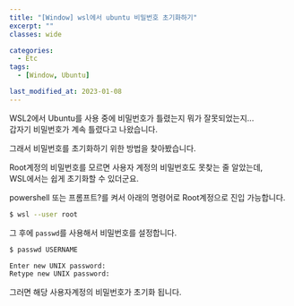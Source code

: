 ```yaml
---
title: "[Window] wsl에서 ubuntu 비밀번호 초기화하기"
excerpt: ""
classes: wide

categories:
  - Etc
tags:
  - [Window, Ubuntu]

last_modified_at: 2023-01-08
---
```


WSL2에서 Ubuntu를 사용 중에 비밀번호가 틀렸는지 뭐가 잘못되었는지...   
갑자기 비밀번호가 계속 틀렸다고 나왔습니다.

그래서 비밀번호를 초기화하기 위한 방법을 찾아봤습니다.

Root계정의 비밀번호를 모르면 사용자 계정의 비밀번호도 못찾는 줄 알았는데,   
WSL에서는 쉽게 초기화할 수 있더군요.

powershell 또는 프롬프트?를 켜서 아래의 명령어로 Root계정으로 진입 가능합니다.

```bash
$ wsl --user root
```

그 후에 `passwd`를 사용해서 비밀번호를 설정합니다.

```bash
$ passwd USERNAME

Enter new UNIX password: 
Retype new UNIX password: 
```

그러면 해당 사용자계정의 비밀번호가 초기화 됩니다.